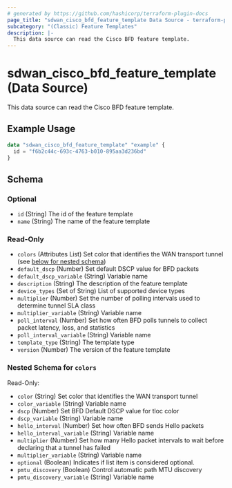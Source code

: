 ```yaml
---
# generated by https://github.com/hashicorp/terraform-plugin-docs
page_title: "sdwan_cisco_bfd_feature_template Data Source - terraform-provider-sdwan"
subcategory: "(Classic) Feature Templates"
description: |-
  This data source can read the Cisco BFD feature template.
---
```


# sdwan_cisco_bfd_feature_template (Data Source)

This data source can read the Cisco BFD feature template.

## Example Usage

```terraform
data "sdwan_cisco_bfd_feature_template" "example" {
  id = "f6b2c44c-693c-4763-b010-895aa3d236bd"
}
```

<!-- schema generated by tfplugindocs -->
## Schema

### Optional

- `id` (String) The id of the feature template
- `name` (String) The name of the feature template

### Read-Only

- `colors` (Attributes List) Set color that identifies the WAN transport tunnel (see [below for nested schema](#nestedatt--colors))
- `default_dscp` (Number) Set default DSCP value for BFD packets
- `default_dscp_variable` (String) Variable name
- `description` (String) The description of the feature template
- `device_types` (Set of String) List of supported device types
- `multiplier` (Number) Set the number of polling intervals used to determine tunnel SLA class
- `multiplier_variable` (String) Variable name
- `poll_interval` (Number) Set how often BFD polls tunnels to collect packet latency, loss, and statistics
- `poll_interval_variable` (String) Variable name
- `template_type` (String) The template type
- `version` (Number) The version of the feature template

<a id="nestedatt--colors"></a>
### Nested Schema for `colors`

Read-Only:

- `color` (String) Set color that identifies the WAN transport tunnel
- `color_variable` (String) Variable name
- `dscp` (Number) Set BFD Default DSCP value for tloc color
- `dscp_variable` (String) Variable name
- `hello_interval` (Number) Set how often BFD sends Hello packets
- `hello_interval_variable` (String) Variable name
- `multiplier` (Number) Set how many Hello packet intervals to wait before declaring that a tunnel has failed
- `multiplier_variable` (String) Variable name
- `optional` (Boolean) Indicates if list item is considered optional.
- `pmtu_discovery` (Boolean) Control automatic path MTU discovery
- `pmtu_discovery_variable` (String) Variable name
